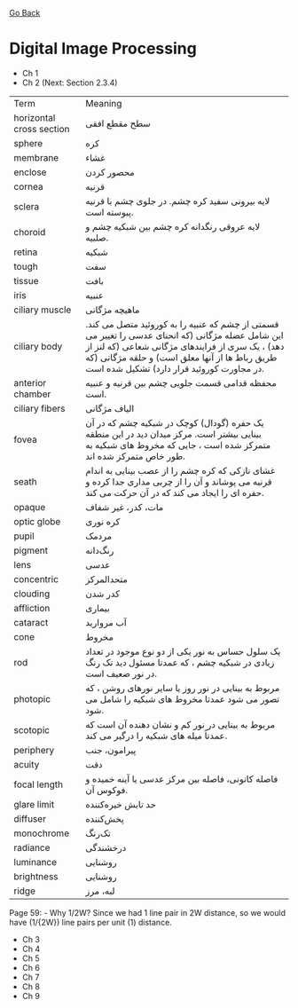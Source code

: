 [Go Back](https://github.com/arm-on/plan/blob/main/README.md)

# Digital Image Processing

- Ch 1
- Ch 2 (Next: Section 2.3.4)

| | |
|-|-|
| Term | Meaning |
| horizontal cross section | سطح مقطع افقی |
| sphere | کره |
| membrane | غشاء |
| enclose | محصور کردن |
| cornea | قرنیه |
| sclera | لایه بیرونی سفید کره چشم. در جلوی چشم با قرنیه پیوسته است. |
| choroid | لایه عروقی رنگدانه کره چشم بین شبکیه چشم و صلبیه. |
| retina | شبکیه |
| tough | سفت |
| tissue | بافت |
| iris | عنبیه |
| ciliary muscle | ماهیچه مژگانی |
| ciliary body | قسمتی از چشم که عنبیه را به کوروئید متصل می کند. این شامل عضله مژگانی (که انحنای عدسی را تغییر می دهد) ، یک سری از فرایندهای مژگانی شعاعی (که لنز از طریق رباط ها از آنها معلق است) و حلقه مژگانی (که در مجاورت کوروئید قرار دارد) تشکیل شده است. |
| anterior chamber | محفظه قدامی قسمت جلویی چشم بین قرنیه و عنبیه است. |
| ciliary fibers | الیاف مژگانی |
| fovea | یک حفره (گودال) کوچک در شبکیه چشم که در آن بینایی بیشتر است. مرکز میدان دید در این منطقه متمرکز شده است ، جایی که مخروط های شبکیه به طور خاص متمرکز شده اند. |
| seath | غشای نازکی که کره چشم را از عصب بینایی به اندام قرنیه می پوشاند و آن را از چربی مداری جدا کرده و حفره ای را ایجاد می کند که در آن حرکت می کند. |
| opaque | مات، کدر، غیر شفاف |
| optic globe | کره نوری |
| pupil | مردمک |
| pigment | رنگ‌دانه |
| lens | عدسی |
| concentric | متحدالمرکز |
| clouding | کدر شدن |
| affliction | بیماری |
| cataract | آب مروارید |
| cone | مخروط |
| rod | یک سلول حساس به نور یکی از دو نوع موجود در تعداد زیادی در شبکیه چشم ، که عمدتا مسئول دید تک رنگ در نور ضعیف است. |
| photopic | مربوط به بینایی در نور روز یا سایر نورهای روشن ، که تصور می شود عمدتا مخروط های شبکیه را شامل می شود. |
| scotopic | مربوط به بینایی در نور کم و نشان دهنده آن است که عمدتاً میله های شبکیه را درگیر می کند. |
| periphery | پیرامون، جنب |
| acuity | دقت |
| focal length | فاصله کانونی، فاصله بین مرکز عدسی یا آینه خمیده و فوکوس آن. |
| glare limit | حد تابش خیره‌کننده |
| diffuser | پخش‌کننده |
| monochrome | تک‌رنگ |
| radiance | درخشندگی |
| luminance | روشنایی |
| brightness | روشنایی |
| ridge | لبه، مرز |


Page 59: 
    - Why 1/2W? Since we had 1 line pair in 2W distance, so we would have (1/{2W}) line pairs per unit (1) distance.

- Ch 3
- Ch 4
- Ch 5
- Ch 6
- Ch 7
- Ch 8
- Ch 9

